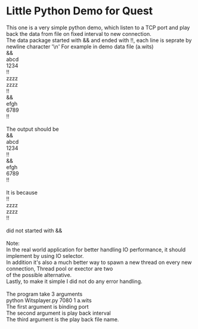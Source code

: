# Little Python Demo for Quest

This one is a very simple python demo, which listen to a TCP port and play back the data from file on fixed interval 
to new connection.<br>
The data package started with && and ended with !!, each line is seprate by newline character '\n'
For example in demo data file (a.wits)<br>
&&<br>
abcd<br>
1234<br>
!!<br>
zzzz<br>
zzzz<br>
!!<br>
&&<br>
efgh<br>
6789<br>
!!<br>
<br>
The output should be<br> 
&&<br>
abcd<br>
1234<br>
!!<br>
&&<br>
efgh<br>
6789<br>
!!<br>
<br>
It is because <br>
!!<br>
zzzz<br>
zzzz<br>
!!<br>
<br>
did not started with &&<br>
<br>
Note:<br>
In the real world application for better handling IO performance, it should implement by using IO selector.<br>
In addition it's also a much better way to spawn a new thread on every new connection, Thread pool or exector are two<br>
of the possible alternative.<br>
Lastly, to make it simple I did not do any error handling.<br>
<br>
The program take 3 arguments <br>
python Witsplayer.py 7080  1 a.wits  <br>
The first argument is binding port<br>
The second argument is play back interval<br>
The third argument is the play back file name.<br>

